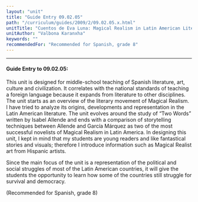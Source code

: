 ```yaml
---
layout: "unit"
title: "Guide Entry 09.02.05"
path: "/curriculum/guides/2009/2/09.02.05.x.html"
unitTitle: "Cuentos de Eva Luna: Magical Realism in Latin American Literature"
unitAuthor: "Valbona Karanxha"
keywords: ""
recommendedFor: "Recommended for Spanish, grade 8"
---
```

<body>
<hr/>
 <h4>
  Guide Entry to 09.02.05:
 </h4>
 This unit is designed for middle-school teaching of Spanish literature, art, culture and civilization. It correlates with the national standards of teaching a foreign language because it expands from literature to other disciplines. The unit starts as an overview of  the literary movement of Magical Realism. I have tried to  analyze its origins, developments and representation in the Latin American literature. The unit evolves around the study of  “Two Words” written by Isabel Allende and ends with a comparison of storytelling techniques between Allende and García Márquez as two of the most successful novelists of Magical Realism in Latin America. In designing this unit, I kept in mind that my students are young readers and like fantastical stories and visuals; therefore I introduce information such as Magical Realist art from Hispanic artists.
<p>
  Since the main focus of the unit  is a representation of  the political and social struggles of most of the Latin American countries, it will give the students the opportunity to learn how some of the countries still struggle for survival and democracy.
 </p>
<p>
  (Recommended for Spanish, grade 8)
 </p>


</body>